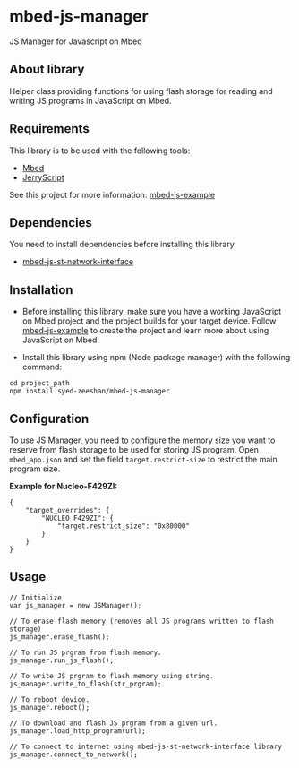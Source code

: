 # mbed-js-manager
JS Manager for Javascript on Mbed

## About library
Helper class providing functions for using flash storage for reading and writing JS programs in JavaScript on Mbed.

## Requirements
This library is to be used with the following tools:
* [Mbed](https://www.mbed.com/en/platform/mbed-os/)
* [JerryScript](https://github.com/jerryscript-project/jerryscript)

See this project for more information: [mbed-js-example](https://github.com/ARMmbed/mbed-js-example)

## Dependencies
You need to install dependencies before installing this library.
* [mbed-js-st-network-interface](https://github.com/syed-zeeshan/mbed-js-st-network-interface) 


## Installation
* Before installing this library, make sure you have a working JavaScript on Mbed project and the project builds for your target device.
Follow [mbed-js-example](https://github.com/ARMmbed/mbed-js-example) to create the project and learn more about using JavaScript on Mbed.

* Install this library using npm (Node package manager) with the following command:
```
cd project_path
npm install syed-zeeshan/mbed-js-manager
```

## Configuration
To use JS Manager, you need to configure the memory size you want to reserve from flash storage to be used for storing JS program. Open `mbed_app.json` and set the field `target.restrict-size` to restrict the main program size.

**Example for Nucleo-F429ZI:**

```
{
    "target_overrides": {
        "NUCLEO_F429ZI": {
            "target.restrict_size": "0x80000"
        }
    }
}
```

## Usage
```
// Initialize
var js_manager = new JSManager();

// To erase flash memory (removes all JS programs written to flash storage)
js_manager.erase_flash();

// To run JS prgram from flash memory.
js_manager.run_js_flash();

// To write JS prgram to flash memory using string.
js_manager.write_to_flash(str_prgram);

// To reboot device.
js_manager.reboot();

// To download and flash JS prgram from a given url.
js_manager.load_http_program(url);

// To connect to internet using mbed-js-st-network-interface library
js_manager.connect_to_network();

```
